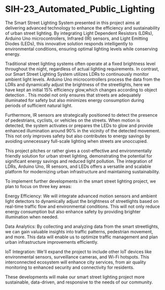 # SIH-23_Automated_Public_Lighting
The Smart Street Lighting System presented in this project aims at delivering  advanced technology to enhance the efficiency and sustainability of urban street lighting. By integrating Light Dependent Resistors (LDRs), Arduino Uno microcontrollers, Infrared (IR) sensors, and Light Emitting Diodes (LEDs), this innovative solution responds intelligently to environmental conditions, ensuring optimal lighting levels while conserving energy.

Traditional street lighting systems often operate at a fixed brightness level throughout the night, regardless of actual lighting requirements. In contrast, our Smart Street Lighting System utilizes LDRs to continuously monitor ambient light levels. Arduino Uno microcontrollers process the data from the LDRs and dynamically adjust the brightness of the streetlights, here we have kept an initial 15% efficiency glow,which changes according to object detection . This model not only ensures that streets are adequately illuminated for safety but also minimizes energy consumption during periods of sufficient natural light.

Furthermore, IR sensors are strategically positioned to detect the presence of pedestrians, cyclists, or vehicles on the streets. When motion is detected, the system activates or prepares the LEDs to glow and provide enhanced illumination around 90% in the vicinity of the detected movement. This not only improves safety but also contributes to energy savings by avoiding unnecessary full-scale lighting when streets are unoccupied.

This project pitches or rather gives  a cost-effective and environmentally friendly solution for urban street lighting, demonstrating the potential for significant energy savings and reduced light pollution. The integration of LDRs, Arduino Uno, IR sensors, and LEDs offers a versatile and scalable platform for modernizing urban infrastructure and maintaining sustainability.


To implement further developments in the smart street lighting project, we plan to focus on three key areas:

Energy Efficiency: We will integrate advanced motion sensors and ambient light detectors to dynamically adjust the brightness of streetlights based on real-time traffic flow and environmental conditions. This will not only reduce energy consumption but also enhance safety by providing brighter illumination when needed.

Data Analytics: By collecting and analyzing data from the smart streetlights, we can gain valuable insights into traffic patterns, pedestrian movement, and more. This data will enable us to optimize traffic management and plan urban infrastructure improvements efficiently.

IoT Integration: We'll expand the project to include other IoT devices like environmental sensors, surveillance cameras, and Wi-Fi hotspots. This interconnected ecosystem will enhance city services, from air quality monitoring to enhanced security and connectivity for residents.

These developments will make our smart street lighting project more sustainable, data-driven, and responsive to the needs of our community.
